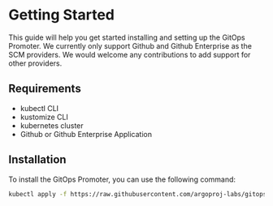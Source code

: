 # Getting Started

This guide will help you get started installing and setting up the GitOps Promoter. We currently only support
Github and Github Enterprise as the SCM providers. We would welcome any contributions to add support for other
providers.

## Requirements

* kubectl CLI
* kustomize CLI
* kubernetes cluster
* Github or Github Enterprise Application

## Installation

To install the GitOps Promoter, you can use the following command:

```bash
kubectl apply -f https://raw.githubusercontent.com/argoproj-labs/gitops-promoter/main/manifests/install.yaml
```